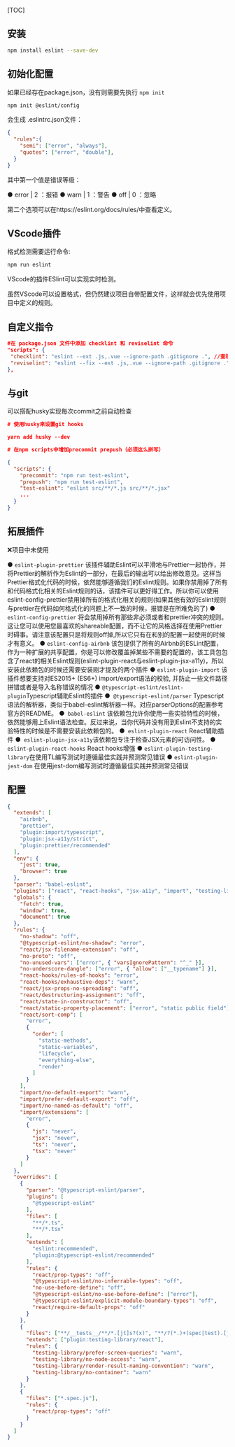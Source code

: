 [TOC]

## 安装

```bash 
npm install eslint --save-dev
```



## 初始化配置

如果已经存在package.json，没有则需要先执行 `npm init`

```bash
npm init @eslint/config
```

会生成 .eslintrc.json文件：

```json
{
  "rules":{
    "semi": ["error", "always"],
    "quotes": ["error", "double"],
  }
}
```

其中第一个值是错误等级：

● error | 2 ：报错
● warn | 1 ：警告
● off | 0 ：忽略

第二个选项可以在https://eslint.org/docs/rules/中查看定义。



## VScode插件

格式检测需要运行命令:

```bash 
npm run eslint
```

VScode的插件ESlint可以实现实时检测。

虽然VScode可以设置格式，但仍然建议项目自带配置文件，这样就会优先使用项目中定义的规则。



## 自定义指令

```json
#在 package.json 文件中添加 checklint 和 reviselint 命令
"scripts": {
 "checklint": "eslint --ext .js,.vue --ignore-path .gitignore .", //查看所有不规范的文件
 "reviselint": "eslint --fix --ext .js,.vue --ignore-path .gitignore ." //修改所有不规范的文件
},
```





## 与git

可以搭配husky实现每次commit之前自动检查

```json
# 使用husky来设置git hooks

yarn add husky --dev

# 在npm scripts中增加precommit prepush（必须这么拼写）

{
  "scripts": {
    "precommit": "npm run test-eslint",
    "prepush": "npm run test-eslint",
    "test-eslint": "eslint src/**/*.js src/**/*.jsx"
    ...
  }
}
```





## 拓展插件

 :x:项目中未使用

● `eslint-plugin-prettier` 该插件辅助Eslint可以平滑地与Prettier一起协作，并将Prettier的解析作为Eslint的一部分，在最后的输出可以给出修改意见。这样当Prettier格式化代码的时候，依然能够遵循我们的Eslint规则。如果你禁用掉了所有和代码格式化相关的Eslint规则的话，该插件可以更好得工作。所以你可以使用eslint-config-prettier禁用掉所有的格式化相关的规则(如果其他有效的Eslint规则与prettier在代码如何格式化的问题上不一致的时候，报错是在所难免的了)
● `eslint-config-prettier` 将会禁用掉所有那些非必须或者和prettier冲突的规则。这让您可以使用您最喜欢的shareable配置，而不让它的风格选择在使用Prettier时碍事。请注意该配置只是将规则off掉,所以它只有在和别的配置一起使用的时候才有意义。
● `eslint-config-airbnb` 该包提供了所有的Airbnb的ESLint配置，作为一种扩展的共享配置，你是可以修改覆盖掉某些不需要的配置的，该工具包包含了react的相关Eslint规则(eslint-plugin-react与eslint-plugin-jsx-a11y)，所以安装此依赖包的时候还需要安装刚才提及的两个插件
● `eslint-plugin-import` 该插件想要支持对ES2015+ (ES6+) import/export语法的校验, 并防止一些文件路径拼错或者是导入名称错误的情况
● `@typescript-eslint/eslint-plugin`Typescript辅助Eslint的插件
●` @typescript-eslint/parser` Typescript语法的解析器，类似于babel-eslint解析器一样。对应parserOptions的配置参考官方的README。
●` babel-eslint` 该依赖包允许你使用一些实验特性的时候，依然能够用上Eslint语法检查。反过来说，当你代码并没有用到Eslint不支持的实验特性的时候是不需要安装此依赖包的。
●` eslint-plugin-react` React辅助插件
●` eslint-plugin-jsx-a11y`该依赖包专注于检查JSX元素的可访问性。
● `eslint-plugin-react-hooks`  React hooks增强
● `eslint-plugin-testing-library`在使用TL编写测试时遵循最佳实践并预测常见错误
● `eslint-plugin-jest-dom` 在使用jest-dom编写测试时遵循最佳实践并预测常见错误 



## 配置

```json
{
  "extends": [
    "airbnb",
    "prettier",
    "plugin:import/typescript",
    "plugin:jsx-a11y/strict",
    "plugin:prettier/recommended"
  ],
  "env": {
    "jest": true,
    "browser": true
  },
  "parser": "babel-eslint",
  "plugins": ["react", "react-hooks", "jsx-a11y", "import", "testing-library"],
  "globals": {
    "fetch": true,
    "window": true,
    "document": true
  },
  "rules": {
    "no-shadow": "off",
    "@typescript-eslint/no-shadow": "error",
    "react/jsx-filename-extension": "off",
    "no-proto": "off",
    "no-unused-vars": ["error", { "varsIgnorePattern": "^_" }],
    "no-underscore-dangle": ["error", { "allow": ["__typename"] }],
    "react-hooks/rules-of-hooks": "error",
    "react-hooks/exhaustive-deps": "warn",
    "react/jsx-props-no-spreading": "off",
    "react/destructuring-assignment": "off",
    "react/state-in-constructor": "off",
    "react/static-property-placement": ["error", "static public field"],
    "react/sort-comp": [
      "error",
      {
        "order": [
          "static-methods",
          "static-variables",
          "lifecycle",
          "everything-else",
          "render"
        ]
      }
    ],
    "import/no-default-export": "warn",
    "import/prefer-default-export": "off",
    "import/no-named-as-default": "off",
    "import/extensions": [
      "error",
      {
        "js": "never",
        "jsx": "never",
        "ts": "never",
        "tsx": "never"
      }
    ]
  },
  "overrides": [
    {
      "parser": "@typescript-eslint/parser",
      "plugins": [
        "@typescript-eslint"
      ],
      "files": [
        "**/*.ts",
        "**/*.tsx"
      ],
      "extends": [
        "eslint:recommended",
        "plugin:@typescript-eslint/recommended"
      ],
      "rules": {
        "react/prop-types": "off",
        "@typescript-eslint/no-inferrable-types": "off",
        "no-use-before-define": "off",
        "@typescript-eslint/no-use-before-define": ["error"],
        "@typescript-eslint/explicit-module-boundary-types": "off",
        "react/require-default-props": "off"
      }
    },
    {
      "files": ["**/__tests__/**/*.[jt]s?(x)", "**/?(*.)+(spec|test).[jt]s?(x)"],
      "extends": ["plugin:testing-library/react"],
      "rules": {
        "testing-library/prefer-screen-queries": "warn",
        "testing-library/no-node-access": "warn",
        "testing-library/render-result-naming-convention": "warn",
        "testing-library/no-container": "warn"
      }
    },
    {
      "files": ["*.spec.js"],
      "rules": {
        "react/prop-types": "off"
      }
    }
  ]
}
```